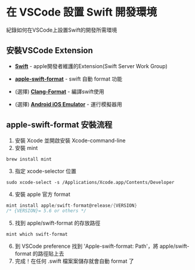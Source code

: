 # 在 VSCode 設置 Swift 開發環境
紀錄如何在VSCode上設置Swift的開發所需環境

## 安裝VSCode Extension

- [**Swift**](https://marketplace.visualstudio.com/items?itemName=sswg.swift-lang) - apple開發者維護的Extension(Swift Server Work Group)
- [**apple-swift-format**](https://marketplace.visualstudio.com/items?itemName=vknabel.vscode-apple-swift-format) - swift 自動 format 功能
- (選擇) [**Clang-Format**](https://marketplace.visualstudio.com/items?itemName=xaver.clang-format) - 編譯swift使用

- (選擇) [**Android iOS Emulator**](https://marketplace.visualstudio.com/items?itemName=DiemasMichiels.emulate) - 運行模擬器用

## apple-swift-format 安裝流程
1. 安裝 Xcode 並開啟安裝 Xcode-command-line
2. 安裝 mint 
```
brew install mint
```
3. 指定 xcode-selector 位置
```
sudo xcode-select -s /Applications/Xcode.app/Contents/Developer
```
4. 安裝 apple 官方 format
```go
mint install apple/swift-format@release/{VERSION}
/* {VERSION}= 5.6 or others */
```
5. 找到 apple/swift-format 的存放路徑
```
mint which swift-format
```
6. 到 VSCode preference 找到 'Apple-swift-format: Path'，將 apple/swift-format 的路徑貼上去
7. 完成！在任何 .swift 檔案案儲存就會自動 format 了





